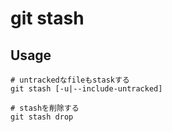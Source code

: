 # git stash

## Usage

```shell
# untrackedなfileもstaskする
git stash [-u|--include-untracked]

# stashを削除する
git stash drop
```
